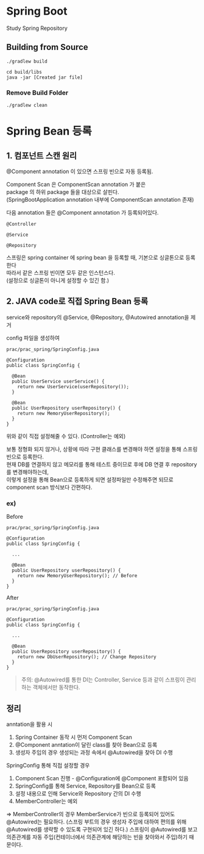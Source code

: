 # Spring Boot

Study Spring Repository

## Building from Source

```
./gradlew build
```

```
cd build/libs
java -jar [Created jar file]
```
### Remove Build Folder

```
./gradlew clean
```
# Spring Bean 등록
## 1. 컴포넌트 스캔 원리
@Component annotation 이 있으면 스프링 빈으로 자동 등록됨.  

Component Scan 은 ComponentScan annotation 가 붙은  
package 의 하위 package 들을 대상으로 살핀다.  
(SpringBootApplication annotation 내부에 ComponentScan annotation 존재)

다음 annotation 들은 @Component annotation 가 등록되어있다.
```
@Controller  

@Service  

@Repository  
```
스프링은 spring container 에 spring bean 을 등록할 때, 기본으로 싱글톤으로 등록한다  
따라서 같은 스프링 빈이면 모두 같은 인스턴스다.  
(설정으로 싱글톤이 아니게 설정할 수 있긴 함.)

## 2. JAVA code로 직접 Spring Bean 등록
service와 repository의 @Service, @Repository, @Autowired annotation을 제거  

config 파일을 생성하여
```
prac/prac_spring/SpringConfig.java

@Configuration
public class SpringConfig {

  @Bean
  public UserService userService() {
    return new UserService(userRepository());
  }

  @Bean
  public UserRepository userRepository() {
    return new MemoryUserRepository();
  }
}
```
위와 같이 직접 설정해줄 수 있다. (Controller는 예외)  

보통 정형화 되지 않거나, 상황에 따라 구현 클래스를 변경해야 하면 설정을 통해 스프링 빈으로
등록한다.  
현재 DB를 연결하지 않고 메모리를 통해 테스트 중이므로 후에 DB 연결 후 repository를 변경해야하는데,  
이렇게 설정을 통해 Bean으로 등록하게 되면 설정파일만 수정해주면 되므로 component scan 방식보다 간편하다.

### ex)
Before
```
prac/prac_spring/SpringConfig.java

@Configuration
public class SpringConfig {

  ...

  @Bean
  public UserRepository userRepository() {
    return new MemoryUserRepository(); // Before
  }
}
```
After
```
prac/prac_spring/SpringConfig.java

@Configuration
public class SpringConfig {

  ...

  @Bean
  public UserRepository userRepository() {
    return new DbUserRepository(); // Change Repository
  }
}
```
> 주의: @Autowired를 통한 DI는 Controller, Service 등과 같이 스프링이 관리하는 객체에서만 동작한다.

## 정리
anntation을 활용 시
1. Spring Container 동작 시 먼저 Component Scan
2. @Component anntation이 달린 class를 찾아 Bean으로 등록
3. 생성자 주입의 경우 생성되는 과정 속에서 @Autowired을 찾아 DI 수행

SpringConfig 통해 직접 설정할 경우
1. Component Scan 진행 - @Configuration에 @Component 포함되어 있음
2. SpringConfig를 통해 Service, Repository를 Bean으로 등록
3. 설정 내용으로 인해 Service와 Repository 간의 DI 수행
4. MemberController는 예외    

=> MemberController의 경우 MemberService가 빈으로 등록되어 있어도 @Autowired는 필요하다. (스프링 부트의 경우 생성자 주입에 대하여 편의를 위해 @Autowired를 생략할 수 있도록 구현되어 있긴 하다.) 스프링이 @Autowired를 보고 의존관계를 자동 주입(컨테이너에서 의존관계에 해당하는 빈을 찾아와서 주입)하기 때문이다.


